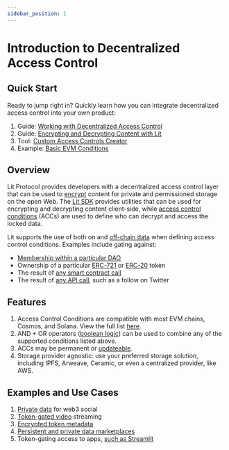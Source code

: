 ```yaml
---
sidebar_position: 1
---
```


# Introduction to Decentralized Access Control

## Quick Start

Ready to jump right in? Quickly learn how you can integrate decentralized access control into your own product:

1. Guide: [Working with Decentralized Access Control](https://spark.litprotocol.com/working-with-decentralized-access-control/)
2. Guide: [Encrypting and Decrypting Content with Lit](../SDK/Explanation/encryption)
3. Tool: [Custom Access Controls Creator](https://custom-access-control-conditions.lit.repl.co/) 
4. Example: [Basic EVM Conditions](../accessControl/EVM/basicExamples)

## Overview

Lit Protocol provides developers with a decentralized access control layer that can be used to [encrypt](../resources/glossary#encryption) content for private and permissioned storage on the open Web. The [Lit SDK](https://github.com/LIT-Protocol/js-sdk) provides utilities that can be used for encrypting and decrypting content client-side, while [access control conditions](../accessControl/conditionTypes/unifiedAccessControlConditions) (ACCs) are used to define who can decrypt and access the locked data. 

Lit supports the use of both on and [off-chain data](../accessControl/conditionTypes/litActionConditions) when defining access control conditions. Examples include gating against:

- [Membership within a particular DAO](../accessControl/EVM/basicExamples#must-be-a-member-of-a-dao-molochdaov21-also-supports-daohaus)
- Ownership of a particular [ERC-721](../accessControl/EVM/basicExamples#must-posess-any-token-in-an-erc721-collection-nft-collection) or [ERC-20](../accessControl/EVM/basicExamples#must-posess-at-least-one-erc20-token) token
- The result of [any smart contract call](../accessControl/EVM/customContractCalls)
- The result of [any API call](../accessControl/conditionTypes/litActionConditions), such as a follow on Twitter

## Features

1. Access Control Conditions are compatible with most EVM chains, Cosmos, and Solana. View the full list [here](../resources/supportedChains).
2. AND + OR operators ([boolean logic](../accessControl/conditionTypes/booleanLogic)) can be used to combine any of the supported conditions listed above.
3. ACCs may be permanent or [updateable](../accessControl/conditionTypes/updateableConditions).
4. Storage provider agnostic: use your preferred storage solution, including IPFS, Arweave, Ceramic, or even a centralized provider, like AWS.

## Examples and Use Cases

1. [Private data](https://docs.lens.xyz/docs/gated) for web3 social
2. [Token-gated video](https://github.com/suhailkakar/livepeer-token-gated-vod) streaming
3. [Encrypted token metadata](https://spark.litprotocol.com/semantic/)
4. [Persistent and private data marketplaces](https://blog.streamr.network/streamr-integrates-lit-protocol/)
5. Token-gating access to apps, [such as Streamlit](https://github.com/AlgoveraAI/streamlit-metamask/tree/main#lit-protocol-components)